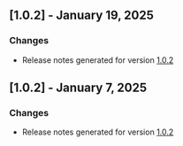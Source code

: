 ## [1.0.2] - January 19, 2025

### Changes
- Release notes generated for version [1.0.2](.release-notes/1.0.2/release.md)

## [1.0.2] - January 7, 2025

### Changes
- Release notes generated for version [1.0.2](.release-notes/1.0.2/release.md)

